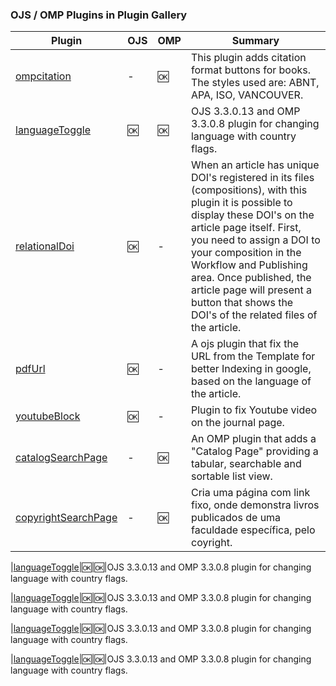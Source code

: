 ### OJS / OMP Plugins in Plugin Gallery
Plugin|OJS|OMP|Summary
|---|---|---|---
|[ompcitation ](https://github.com/danielsf93/ompcitation)|-|:ok:|This plugin adds citation format buttons for books. The styles used are: ABNT, APA, ISO, VANCOUVER.
|[languageToggle](https://github.com/danielsf93/languageToggle)|:ok:|:ok:|OJS 3.3.0.13 and OMP 3.3.0.8 plugin for changing language with country flags.
|[relationalDoi](https://github.com/danielsf93/relationalDoi)|:ok:|-|When an article has unique DOI's registered in its files (compositions), with this plugin it is possible to display these DOI's on the article page itself. First, you need to assign a DOI to your composition in the Workflow and Publishing area. Once published, the article page will present a button that shows the DOI's of the related files of the article.
|[pdfUrl](https://github.com/danielsf93/pdfUrl)|:ok:|-|A ojs plugin that fix the URL from the Template for better Indexing in google, based on the language of the article.
|[youtubeBlock](https://github.com/danielsf93/youtubeBlock)|:ok:|-|Plugin to fix Youtube video on the journal page.
|[catalogSearchPage](https://github.com/danielsf93/catalogSearchPage)|-|:ok:|An OMP plugin that adds a "Catalog Page" providing a tabular, searchable and sortable list view.
|[copyrightSearchPage](https://github.com/danielsf93/copyrightSearchPage)|-|:ok:|Cria uma página com link fixo, onde demonstra livros publicados de uma faculdade específica, pelo coyright.

|[languageToggle](https://github.com/danielsf93/languageToggle)|:ok:|:ok:|OJS 3.3.0.13 and OMP 3.3.0.8 plugin for changing language with country flags.

|[languageToggle](https://github.com/danielsf93/languageToggle)|:ok:|:ok:|OJS 3.3.0.13 and OMP 3.3.0.8 plugin for changing language with country flags.

|[languageToggle](https://github.com/danielsf93/languageToggle)|:ok:|:ok:|OJS 3.3.0.13 and OMP 3.3.0.8 plugin for changing language with country flags.

|[languageToggle](https://github.com/danielsf93/languageToggle)|:ok:|:ok:|OJS 3.3.0.13 and OMP 3.3.0.8 plugin for changing language with country flags.
